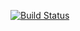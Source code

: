 [![Build Status](https://travis-ci.org/seanjmcdonald/MyGroceries.svg?branch=master)](https://travis-ci.org/seanjmcdonald/MyGroceries)
